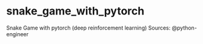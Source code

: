 # snake_game_with_pytorch
Snake Game with pytorch (deep reinforcement learning)
Sources: @python-engineer
